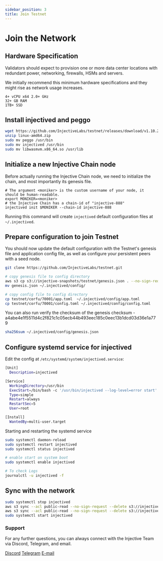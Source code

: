 ```yaml
---
sidebar_position: 3
title: Join Testnet
---
```


# Join the Network

## Hardware Specification
Validators should expect to provision one or more data center locations with redundant power, networking, firewalls, HSMs and servers.

We initially recommend this minimum hardware specifications and they might rise as network usage increases.

```
4+ vCPU x64 2.0+ GHz
32+ GB RAM
1TB+ SSD
```

## Install injectived and peggo

```bash
wget https://github.com/InjectiveLabs/testnet/releases/download/v1.10.2-1678712142/linux-amd64.zip
unzip linux-amd64.zip
sudo mv peggo /usr/bin
sudo mv injectived /usr/bin
sudo mv libwasmvm.x86_64.so /usr/lib 
```

## Initialize a new Injective Chain node

Before actually running the Injective Chain node, we need to initialize the chain, and most importantly its genesis file.

```
# The argument <moniker> is the custom username of your node, it should be human-readable.
export MONIKER=<moniker>
# the Injective Chain has a chain-id of "injective-888"
injectived init $MONIKER --chain-id injective-888
```

Running this command will create `injectived` default configuration files at `~/.injectived`.

## Prepare configuration to join Testnet

You should now update the default configuration with the Testnet's genesis file and application config file, as well as configure your persistent peers with a seed node.  

```bash
git clone https://github.com/InjectiveLabs/testnet.git

# copy genesis file to config directory
aws s3 cp s3://injective-snapshots/testnet/genesis.json . --no-sign-request
mv genesis.json ~/.injectived/config/

# copy config file to config directory
cp testnet/corfu/70001/app.toml  ~/.injectived/config/app.toml
cp testnet/corfu/70001/config.toml ~/.injectived/config/config.toml
```

You can also run verify the checksum of the genesis checksum - a4abe4e1f5511d4c2f821c1c05ecb44b493eec185c0eec13b1dcd03d36e1a779
```bash
sha256sum ~/.injectived/config/genesis.json
```

## Configure systemd service for injectived

Edit the config at `/etc/systemd/system/injectived.service`:
```bash
[Unit]
  Description=injectived

[Service]
  WorkingDirectory=/usr/bin
  ExecStart=/bin/bash -c '/usr/bin/injectived --log-level=error start'
  Type=simple
  Restart=always
  RestartSec=5
  User=root

[Install]
  WantedBy=multi-user.target
```

Starting and restarting the systemd service
```bash
sudo systemctl daemon-reload
sudo systemctl restart injectived
sudo systemctl status injectived

# enable start on system boot
sudo systemctl enable injectived

# To check Logs
journalctl -u injectived -f
```

## Sync with the network

```bash
sudo systemctl stop injectived
aws s3 sync --acl public-read --no-sign-request --delete s3://injective-snapshots/testnet/injectived/data $HOME/.injectived/data
aws s3 sync --acl public-read --no-sign-request --delete s3://injective-snapshots/testnet/injectived/wasm $HOME/.injectived/wasm
sudo systemctl start injectived
```


### Support

For any further questions, you can always connect with the Injective Team via Discord, Telegram, and email.

[Discord](https://discord.gg/injective)
[Telegram](https://t.me/joininjective)
[E-mail](mailto:contact@injectivelabs.org)
